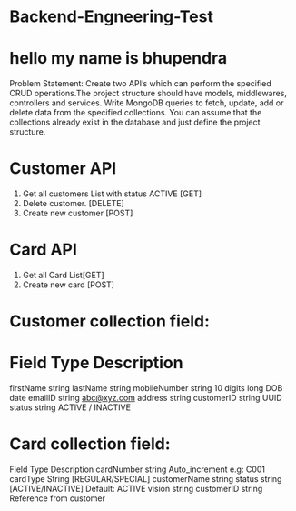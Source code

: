 # Backend-Engneering-Test
 # hello my name is bhupendra

Problem Statement:
Create two API’s which can perform the specified CRUD operations.The project structure should
have models, middlewares, controllers and services. Write MongoDB queries to fetch, update,
add or delete data from the specified collections. You can assume that the collections already
exist in the database and just define the project structure.

 # Customer API
1. Get all customers List with status ACTIVE [GET]
2. Delete customer. [DELETE]
3. Create new customer [POST]

 # Card API
1. Get all Card List[GET]
2. Create new card [POST]

 # Customer collection field:
 # Field Type Description

firstName string
lastName string
mobileNumber string 10 digits long
DOB date
emailID string abc@xyz.com
address string
customerID string UUID
status string ACTIVE / INACTIVE

 # Card collection field:

Field Type Description
cardNumber string Auto_increment e.g: C001
cardType String [REGULAR/SPECIAL]
customerName string
status string [ACTIVE/INACTIVE] Default: ACTIVE
vision string
customerID string Reference from customer